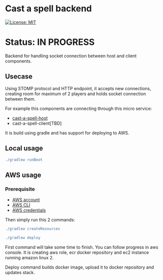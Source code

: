 # Cast a spell backend
[![License: MIT](https://img.shields.io/badge/License-MIT-yellow.svg)](https://opensource.org/licenses/MIT)
# Status: IN PROGRESS
Backend for handling socket connection between host and client components.

## Usecase
Using STOMP protocol and HTTP endpoint, it accepts new connections, creating room for maximum of 2 players and holds
socket connection between them.

For example this components are connecting through this micro service:
 - [cast-a-spell-host][4]
 - cast-a-spell-client[TBD]

It is build using gradle and has support for deploying to AWS.
## Local usage
 ```groovy
 ./gradlew runBoot
 ```
 
 ## AWS usage
 ### Prerequisite
  - [AWS account][2]    
  - [AWS CLI][1]
  - [AWS credentials][3]
 
 Then simply run this 2 commands:
```groovy
./gradlew createResources
```
  
```groovy
./gradlew deploy
```

First command will take some time to finish. You can follow progress in aws console.
It is creating aws role, ecr docker repository and ec2 instance running amazon linux 2.

Deploy command builds docker image, upload it to docker repository and updates stack.
  
  
  
  
  
  
  [1]: https://docs.aws.amazon.com/cli/latest/userguide/cli-chap-install.html
  [2]: https://aws.amazon.com
  [3]: https://docs.aws.amazon.com/sdk-for-java/v1/developer-guide/setup-credentials.html
  [4]: https://github.com/tmarinkovic/cast-a-spell-host